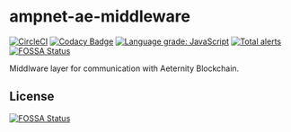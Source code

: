 # ampnet-ae-middleware
[![CircleCI](https://circleci.com/gh/AMPnet/ampnet-ae-middleware/tree/master.svg?style=svg&circle-token=35f14133a9f2b81b248435d0a33f8a1a2953274a)](https://circleci.com/gh/AMPnet/ampnet-ae-middleware/tree/master) [![Codacy Badge](https://api.codacy.com/project/badge/Grade/fed96a11da7448b4b4245a39ce1c9871)](https://www.codacy.com/manual/AMPnet/ampnet-ae-middleware?utm_source=github.com&amp;utm_medium=referral&amp;utm_content=AMPnet/ampnet-ae-middleware&amp;utm_campaign=Badge_Grade) [![Language grade: JavaScript](https://img.shields.io/lgtm/grade/javascript/g/AMPnet/ampnet-ae-middleware.svg?logo=lgtm&logoWidth=18)](https://lgtm.com/projects/g/AMPnet/ampnet-ae-middleware/context:javascript) [![Total alerts](https://img.shields.io/lgtm/alerts/g/AMPnet/ampnet-ae-middleware.svg?logo=lgtm&logoWidth=18)](https://lgtm.com/projects/g/AMPnet/ampnet-ae-middleware/alerts/) [![FOSSA Status](https://app.fossa.com/api/projects/git%2Bgithub.com%2FAMPnet%2Fampnet-ae-middleware.svg?type=shield)](https://app.fossa.com/projects/git%2Bgithub.com%2FAMPnet%2Fampnet-ae-middleware?ref=badge_shield)

Middlware layer for communication with Aeternity Blockchain.

## License
[![FOSSA Status](https://app.fossa.io/api/projects/git%2Bgithub.com%2FAMPnet%2Fampnet-ae-middleware.svg?type=large)](https://app.fossa.io/projects/git%2Bgithub.com%2FAMPnet%2Fampnet-ae-middleware?ref=badge_large)
